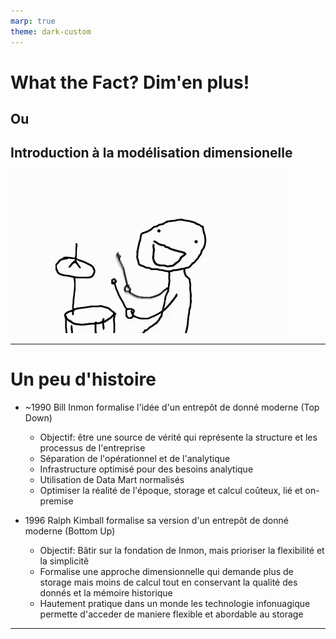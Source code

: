 ```yaml
---
marp: true
theme: dark-custom
---
```


<div>

# What the Fact? Dim'en plus!
## Ou
## Introduction à la modélisation dimensionelle

</div>

<div class="gif-container">
  <img src="assets/joke-pun.gif" alt="puns">
</div>

---

# Un peu d'histoire
- ~1990 Bill Inmon formalise l'idée d'un entrepôt de donné moderne (Top Down)
  - Objectif: être une source de vérité qui représente la structure et les processus de l'entreprise 
  - Séparation de l'opérationnel et de l'analytique
  - Infrastructure optimisé pour des besoins analytique
  - Utilisation de Data Mart normalisés
  - Optimiser la réalité de l'époque, storage et calcul coûteux, lié et on-premise
  
- 1996 Ralph Kimball formalise sa version d'un entrepôt de donné moderne (Bottom Up)
  - Objectif: Bâtir sur la fondation de Inmon, mais prioriser la flexibilité et la simplicitê
  - Formalise une approche dimensionnelle qui demande plus de storage mais moins de calcul tout en conservant la qualité des donnés et la mémoire historique
  - Hautement pratique dans un monde les technologie infonuagique permette d'acceder de maniere flexible et abordable au storage

---

